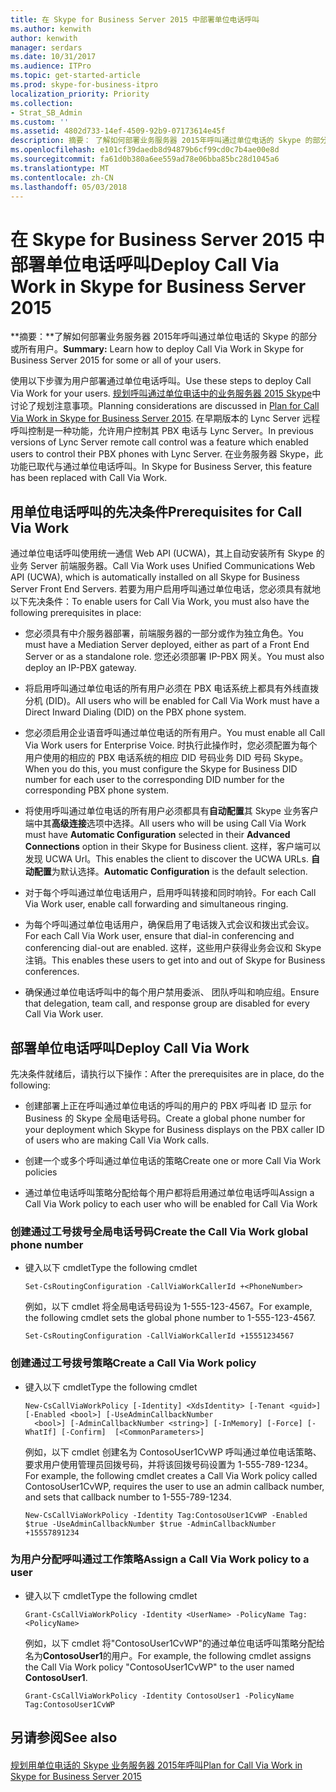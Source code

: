 ```yaml
---
title: 在 Skype for Business Server 2015 中部署单位电话呼叫
ms.author: kenwith
author: kenwith
manager: serdars
ms.date: 10/31/2017
ms.audience: ITPro
ms.topic: get-started-article
ms.prod: skype-for-business-itpro
localization_priority: Priority
ms.collection:
- Strat_SB_Admin
ms.custom: ''
ms.assetid: 4802d733-14ef-4509-92b9-07173614e45f
description: 摘要： 了解如何部署业务服务器 2015年呼叫通过单位电话的 Skype 的部分或所有用户。
ms.openlocfilehash: e101cf39daedb8d94879b6cf99cd0c7b4ae00e8d
ms.sourcegitcommit: fa61d0b380a6ee559ad78e06bba85bc28d1045a6
ms.translationtype: MT
ms.contentlocale: zh-CN
ms.lasthandoff: 05/03/2018
---
```

# <a name="deploy-call-via-work-in-skype-for-business-server-2015"></a><span data-ttu-id="e533d-103">在 Skype for Business Server 2015 中部署单位电话呼叫</span><span class="sxs-lookup"><span data-stu-id="e533d-103">Deploy Call Via Work in Skype for Business Server 2015</span></span>
 
<span data-ttu-id="e533d-104">**摘要：**了解如何部署业务服务器 2015年呼叫通过单位电话的 Skype 的部分或所有用户。</span><span class="sxs-lookup"><span data-stu-id="e533d-104">**Summary:** Learn how to deploy Call Via Work in Skype for Business Server 2015 for some or all of your users.</span></span>
  
<span data-ttu-id="e533d-105">使用以下步骤为用户部署通过单位电话呼叫。</span><span class="sxs-lookup"><span data-stu-id="e533d-105">Use these steps to deploy Call Via Work for your users.</span></span> <span data-ttu-id="e533d-106">[规划呼叫通过单位电话中的业务服务器 2015 Skype](../plan-your-deployment/enterprise-voice-solution/call-via-work.md)中讨论了规划注意事项。</span><span class="sxs-lookup"><span data-stu-id="e533d-106">Planning considerations are discussed in [Plan for Call Via Work in Skype for Business Server 2015](../plan-your-deployment/enterprise-voice-solution/call-via-work.md).</span></span> <span data-ttu-id="e533d-107">在早期版本的 Lync Server 远程呼叫控制是一种功能，允许用户控制其 PBX 电话与 Lync Server。</span><span class="sxs-lookup"><span data-stu-id="e533d-107">In previous versions of Lync Server remote call control was a feature which enabled users to control their PBX phones with Lync Server.</span></span> <span data-ttu-id="e533d-108">在业务服务器 Skype，此功能已取代与通过单位电话呼叫。</span><span class="sxs-lookup"><span data-stu-id="e533d-108">In Skype for Business Server, this feature has been replaced with Call Via Work.</span></span> 
  
## <a name="prerequisites-for-call-via-work"></a><span data-ttu-id="e533d-109">用单位电话呼叫的先决条件</span><span class="sxs-lookup"><span data-stu-id="e533d-109">Prerequisites for Call Via Work</span></span>

<span data-ttu-id="e533d-110">通过单位电话呼叫使用统一通信 Web API (UCWA)，其上自动安装所有 Skype 的业务 Server 前端服务器。</span><span class="sxs-lookup"><span data-stu-id="e533d-110">Call Via Work uses Unified Communications Web API (UCWA), which is automatically installed on all Skype for Business Server Front End Servers.</span></span> <span data-ttu-id="e533d-111">若要为用户启用呼叫通过单位电话，您必须具有就地以下先决条件：</span><span class="sxs-lookup"><span data-stu-id="e533d-111">To enable users for Call Via Work, you must also have the following prerequisites in place:</span></span> 
  
- <span data-ttu-id="e533d-112">您必须具有中介服务器部署，前端服务器的一部分或作为独立角色。</span><span class="sxs-lookup"><span data-stu-id="e533d-112">You must have a Mediation Server deployed, either as part of a Front End Server or as a standalone role.</span></span> <span data-ttu-id="e533d-113">您还必须部署 IP-PBX 网关。</span><span class="sxs-lookup"><span data-stu-id="e533d-113">You must also deploy an IP-PBX gateway.</span></span>
    
- <span data-ttu-id="e533d-114">将启用呼叫通过单位电话的所有用户必须在 PBX 电话系统上都具有外线直拨分机 (DID)。</span><span class="sxs-lookup"><span data-stu-id="e533d-114">All users who will be enabled for Call Via Work must have a Direct Inward Dialing (DID) on the PBX phone system.</span></span> 
    
- <span data-ttu-id="e533d-115">您必须启用企业语音呼叫通过单位电话的所有用户。</span><span class="sxs-lookup"><span data-stu-id="e533d-115">You must enable all Call Via Work users for Enterprise Voice.</span></span> <span data-ttu-id="e533d-116">时执行此操作时，您必须配置为每个用户使用的相应的 PBX 电话系统的相应 DID 号码业务 DID 号码 Skype。</span><span class="sxs-lookup"><span data-stu-id="e533d-116">When you do this, you must configure the Skype for Business DID number for each user to the corresponding DID number for the corresponding PBX phone system.</span></span> 
    
- <span data-ttu-id="e533d-117">将使用呼叫通过单位电话的所有用户必须都具有**自动配置**其 Skype 业务客户端中其**高级连接**选项中选择。</span><span class="sxs-lookup"><span data-stu-id="e533d-117">All users who will be using Call Via Work must have **Automatic Configuration** selected in their **Advanced Connections** option in their Skype for Business client.</span></span> <span data-ttu-id="e533d-118">这样，客户端可以发现 UCWA Url。</span><span class="sxs-lookup"><span data-stu-id="e533d-118">This enables the client to discover the UCWA URLs.</span></span> <span data-ttu-id="e533d-119">**自动配置**为默认选择。</span><span class="sxs-lookup"><span data-stu-id="e533d-119">**Automatic Configuration** is the default selection.</span></span>
    
- <span data-ttu-id="e533d-120">对于每个呼叫通过单位电话用户，启用呼叫转接和同时响铃。</span><span class="sxs-lookup"><span data-stu-id="e533d-120">For each Call Via Work user, enable call forwarding and simultaneous ringing.</span></span> 
    
- <span data-ttu-id="e533d-121">为每个呼叫通过单位电话用户，确保启用了电话拨入式会议和拨出式会议。</span><span class="sxs-lookup"><span data-stu-id="e533d-121">For each Call Via Work user, ensure that dial-in conferencing and conferencing dial-out are enabled.</span></span> <span data-ttu-id="e533d-122">这样，这些用户获得业务会议和 Skype 注销。</span><span class="sxs-lookup"><span data-stu-id="e533d-122">This enables these users to get into and out of Skype for Business conferences.</span></span>
    
- <span data-ttu-id="e533d-123">确保通过单位电话呼叫中的每个用户禁用委派、 团队呼叫和响应组。</span><span class="sxs-lookup"><span data-stu-id="e533d-123">Ensure that delegation, team call, and response group are disabled for every Call Via Work user.</span></span>
    
## <a name="deploy-call-via-work"></a><span data-ttu-id="e533d-124">部署单位电话呼叫</span><span class="sxs-lookup"><span data-stu-id="e533d-124">Deploy Call Via Work</span></span>

<span data-ttu-id="e533d-125">先决条件就绪后，请执行以下操作：</span><span class="sxs-lookup"><span data-stu-id="e533d-125">After the prerequisites are in place, do the following:</span></span>
  
- <span data-ttu-id="e533d-126">创建部署上正在呼叫通过单位电话的呼叫的用户的 PBX 呼叫者 ID 显示 for Business 的 Skype 全局电话号码。</span><span class="sxs-lookup"><span data-stu-id="e533d-126">Create a global phone number for your deployment which Skype for Business displays on the PBX caller ID of users who are making Call Via Work calls.</span></span> 
    
- <span data-ttu-id="e533d-127">创建一个或多个呼叫通过单位电话的策略</span><span class="sxs-lookup"><span data-stu-id="e533d-127">Create one or more Call Via Work policies</span></span>
    
- <span data-ttu-id="e533d-128">通过单位电话呼叫策略分配给每个用户都将启用通过单位电话呼叫</span><span class="sxs-lookup"><span data-stu-id="e533d-128">Assign a Call Via Work policy to each user who will be enabled for Call Via Work</span></span>
    
### <a name="create-the-call-via-work-global-phone-number"></a><span data-ttu-id="e533d-129">创建通过工号拨号全局电话号码</span><span class="sxs-lookup"><span data-stu-id="e533d-129">Create the Call Via Work global phone number</span></span>

- <span data-ttu-id="e533d-130">键入以下 cmdlet</span><span class="sxs-lookup"><span data-stu-id="e533d-130">Type the following cmdlet</span></span>
    
  ```
  Set-CsRoutingConfiguration -CallViaWorkCallerId +<PhoneNumber>
  ```

    <span data-ttu-id="e533d-131">例如，以下 cmdlet 将全局电话号码设为 1-555-123-4567。</span><span class="sxs-lookup"><span data-stu-id="e533d-131">For example, the following cmdlet sets the global phone number to 1-555-123-4567.</span></span>
    
  ```
  Set-CsRoutingConfiguration -CallViaWorkCallerId +15551234567
  ```

### <a name="create-a-call-via-work-policy"></a><span data-ttu-id="e533d-132">创建通过工号拨号策略</span><span class="sxs-lookup"><span data-stu-id="e533d-132">Create a Call Via Work policy</span></span>

- <span data-ttu-id="e533d-133">键入以下 cmdlet</span><span class="sxs-lookup"><span data-stu-id="e533d-133">Type the following cmdlet</span></span>
    
  ```
  New-CsCallViaWorkPolicy [-Identity] <XdsIdentity> [-Tenant <guid>] [-Enabled <bool>] [-UseAdminCallbackNumber
    <bool>] [-AdminCallbackNumber <string>] [-InMemory] [-Force] [-WhatIf] [-Confirm]  [<CommonParameters>]

  ```

    <span data-ttu-id="e533d-134">例如，以下 cmdlet 创建名为 ContosoUser1CvWP 呼叫通过单位电话策略、 要求用户使用管理员回拨号码，并将该回拨号码设置为 1-555-789-1234。</span><span class="sxs-lookup"><span data-stu-id="e533d-134">For example, the following cmdlet creates a Call Via Work policy called ContosoUser1CvWP, requires the user to use an admin callback number, and sets that callback number to 1-555-789-1234.</span></span>
    
  ```
  New-CsCallViaWorkPolicy -Identity Tag:ContosoUser1CvWP -Enabled $true -UseAdminCallbackNumber $true -AdminCallbackNumber +15557891234
  ```

### <a name="assign-a-call-via-work-policy-to-a-user"></a><span data-ttu-id="e533d-135">为用户分配呼叫通过工作策略</span><span class="sxs-lookup"><span data-stu-id="e533d-135">Assign a Call Via Work policy to a user</span></span>

- <span data-ttu-id="e533d-136">键入以下 cmdlet</span><span class="sxs-lookup"><span data-stu-id="e533d-136">Type the following cmdlet</span></span>
    
  ```
  Grant-CsCallViaWorkPolicy -Identity <UserName> -PolicyName Tag:<PolicyName>
  ```

    <span data-ttu-id="e533d-137">例如，以下 cmdlet 将"ContosoUser1CvWP"的通过单位电话呼叫策略分配给名为**ContosoUser1**的用户。</span><span class="sxs-lookup"><span data-stu-id="e533d-137">For example, the following cmdlet assigns the Call Via Work policy "ContosoUser1CvWP" to the user named **ContosoUser1**.</span></span>
    
  ```
  Grant-CsCallViaWorkPolicy -Identity ContosoUser1 -PolicyName Tag:ContosoUser1CvWP
  ```

## <a name="see-also"></a><span data-ttu-id="e533d-138">另请参阅</span><span class="sxs-lookup"><span data-stu-id="e533d-138">See also</span></span>

#### 

[<span data-ttu-id="e533d-139">规划用单位电话的 Skype 业务服务器 2015年呼叫</span><span class="sxs-lookup"><span data-stu-id="e533d-139">Plan for Call Via Work in Skype for Business Server 2015</span></span>](../plan-your-deployment/enterprise-voice-solution/call-via-work.md)

